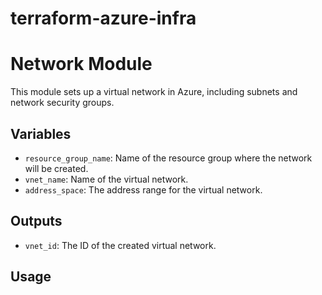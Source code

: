 # terraform-azure-infra

# Network Module
This module sets up a virtual network in Azure, including subnets and network security groups.

## Variables
- `resource_group_name`: Name of the resource group where the network will be created.
- `vnet_name`: Name of the virtual network.
- `address_space`: The address range for the virtual network.

## Outputs
- `vnet_id`: The ID of the created virtual network.

## Usage
